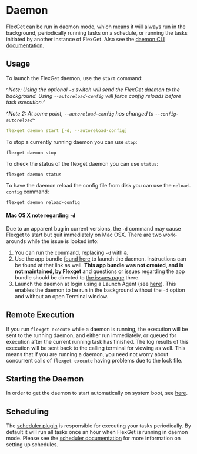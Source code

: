 # Daemon
FlexGet can be run in daemon mode, which means it will always run in the background, periodically running tasks on a schedule, or running the tasks initiated by another instance of FlexGet. Also see the [daemon CLI documentation](/CLI/daemon).

## Usage
To launch the FlexGet daemon, use the `start` command:
  
^*Note: Using the optional `-d` switch will send the FlexGet daemon to the background. Using `--autoreload-config` will force config reloads before task execution.*^


^*Note 2: At some point, `--autoreload-config` has changed to `--config-autoreload`*^
```YAML
flexget daemon start [-d, --autoreload-config]
```


To stop a currently running daemon you can use `stop`:
```
flexget daemon stop
```
To check the status of the flexget daemon you can use `status`:
```
flexget daemon status
```
To have the daemon reload the config file from disk you can use the `reload-config` command:
```
flexget daemon reload-config
```

#### Mac OS X note regarding `-d`
Due to an apparent bug in current versions, the `-d` command may cause Flexget to start but quit immediately on Mac OSX. There are two work-arounds while the issue is looked into:
1. You can run the command, replacing `-d` with `&`.
2. Use the app bundle [found here](https://github.com/tubedogg/FlexgetDaemon) to launch the daemon. Instructions can be found at that link as well. **This app bundle was not created, and is not maintained, by Flexget** and questions or issues regarding the app bundle should be directed to [the issues page](https://github.com/tubedogg/FlexgetDaemon/issues) there.
3. Launch the daemon at login using a Launch Agent (see [here](/Daemon/Startup#AsanOSXLaunchAgent)). This enables the daemon to be run in the background without the `-d` option and without an open Terminal window.

## Remote Execution
If you run `flexget execute` while a daemon is running, the execution will be sent to the running daemon, and either run immediately, or queued for execution after the current running task has finished. The log results of this execution will be sent back to the calling terminal for viewing as well. This means that if you are running a daemon, you need not worry about concurrent calls of `flexget execute` having problems due to the lock file.

## Starting the Daemon
In order to get the daemon to start automatically on system boot, see [here](/Daemon/Startup).

## Scheduling
The [scheduler plugin](/Plugins/Daemon/scheduler) is responsible for executing your tasks periodically. By default it will run all tasks once an hour when FlexGet is running in daemon mode. Please see the [scheduler documentation](/Plugins/Daemon/scheduler) for more information on setting up schedules.